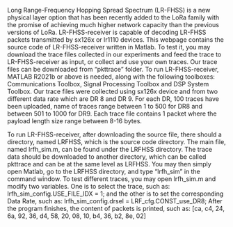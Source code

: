 Long Range-Frequency Hopping Spread Spectrum (LR-FHSS) is a new physical layer option that has been recently added to the LoRa family with the promise of achieving much higher network capacity than the previous versions of LoRa.
LR-FHSS-receiver is capable of decoding LR-FHSS packets transmitted by sx126x or lr1110 devices.
This webpage contains the source code of LR-FHSS-receiver written in Matlab. To test it, you may download the trace files collected in our experiments and feed the trace to LR-FHSS-receiver as input, or collect and use your own traces. Our trace files can be downloaded from “pkttrace” folder.
To run LR-FHSS-receiver, MATLAB R2021b or above is needed, along with the following toolboxes: Communications Toolbox, Signal Processing Toolbox and DSP System Toolbox. 
Our trace files were collected using sx126x device and from two different data rate which are DR 8 and DR 9. For each DR, 100 traces have been uploaded, name of traces range between 1 to 500 for DR8 and between 501 to 1000 for DR9. Each trace file contains 1 packet where the payload length size range between 8-16 bytes.

To run LR-FHSS-receiver, after downloading the source file, there should a directory, named LRFHSS, which is the source code directory. The main file, named lrfh_sim.m, can be found under the LRFHSS directory. The trace data should be downloaded to another directory, which can be called pkttrace and can be at the same level as LRFHSS. You may then simply open Matlab, go to the LRFHSS directory, and type “lrfh_sim” in the command window.
To test different traces, you may open lrfh_sim.m and modify two variables. One is to select the trace, such as: lrfh_sim_config.USE_FILE_IDX = 1; and the other is to set the corresponding Data Rate, such as: lrfh_sim_config.drsel = LRF_cfg.CONST_use_DR8; After the program finishes, the content of packets is printed, such as: [ca, c4, 24, 6a, 92, 36, d4, 58, 20, 08, 10, b4, 36, b2, 8e, 02] 
